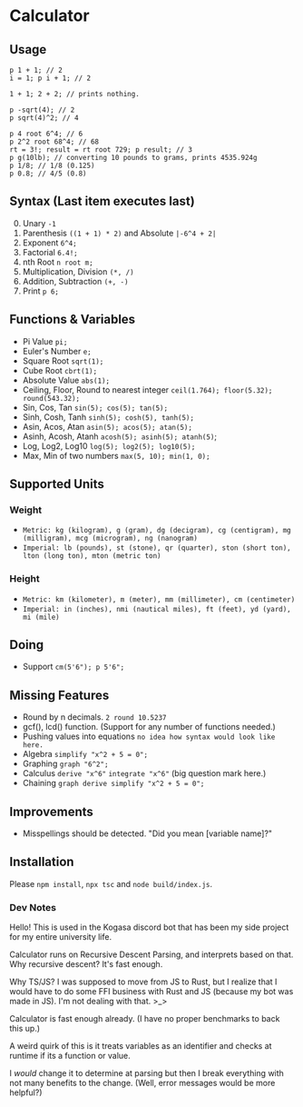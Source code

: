 # Calculator

## Usage
```
p 1 + 1; // 2
i = 1; p i + 1; // 2

1 + 1; 2 + 2; // prints nothing.

p -sqrt(4); // 2
p sqrt(4)^2; // 4

p 4 root 6^4; // 6
p 2^2 root 68^4; // 68
rt = 3!; result = rt root 729; p result; // 3
p g(10lb); // converting 10 pounds to grams, prints 4535.924g
p 1/8; // 1/8 (0.125)
p 0.8; // 4/5 (0.8)
```

## Syntax (Last item executes last)
0. Unary `-1`
1. Parenthesis `((1 + 1) * 2)` and Absolute `|-6^4 + 2|`
2. Exponent `6^4;`
3. Factorial `6.4!;`
4. nth Root `n root m;`
5. Multiplication, Division `(*, /)`
6. Addition, Subtraction `(+, -)`
7. Print `p 6;`

## Functions & Variables
- Pi Value `pi;`
- Euler's Number `e;`
- Square Root `sqrt(1);`
- Cube Root `cbrt(1);`
- Absolute Value `abs(1);`
- Ceiling, Floor, Round to nearest integer `ceil(1.764); floor(5.32); round(543.32);`
- Sin, Cos, Tan `sin(5); cos(5); tan(5);`
- Sinh, Cosh, Tanh `sinh(5); cosh(5), tanh(5);`
- Asin, Acos, Atan `asin(5); acos(5); atan(5);`
- Asinh, Acosh, Atanh `acosh(5); asinh(5); atanh(5)`;
- Log, Log2, Log10 `log(5); log2(5); log10(5);`
- Max, Min of two numbers `max(5, 10); min(1, 0);`

## Supported Units
### Weight
- `Metric: kg (kilogram), g (gram), dg (decigram), cg (centigram), mg (milligram), mcg (microgram), ng (nanogram)`
- `Imperial: lb (pounds), st (stone), qr (quarter), ston (short ton), lton (long ton), mton (metric ton)`
### Height
- `Metric: km (kilometer), m (meter), mm (millimeter), cm (centimeter)`
- `Imperial: in (inches), nmi (nautical miles), ft (feet), yd (yard), mi (mile)`

## Doing
- Support `cm(5'6"); p 5'6";`

## Missing Features
- Round by n decimals. `2 round 10.5237`
- gcf(), lcd() function. (Support for any number of functions needed.)
- Pushing values into equations `no idea how syntax would look like here.`
- Algebra `simplify "x^2 + 5 = 0";`
- Graphing `graph "6^2";`
- Calculus `derive "x^6"` `integrate "x^6"` (big question mark here.)
- Chaining `graph derive simplify "x^2 + 5 = 0";`

## Improvements
- Misspellings should be detected. "Did you mean [variable name]?"

## Installation
Please `npm install`, `npx tsc` and `node build/index.js`.

### Dev Notes
Hello! This is used in the Kogasa discord bot that has been my side project
for my entire university life.

Calculator runs on Recursive Descent Parsing, and interprets based on that.
Why recursive descent? It's fast enough.

Why TS/JS? I was supposed to move from JS to Rust, but I realize that I would have to
do some FFI business with Rust and JS (because my bot was made in JS). 
I'm not dealing with that. >_>

Calculator is fast enough already. (I have no proper benchmarks to back this up.)


A weird quirk of this is it treats variables as an identifier and checks at runtime if its a function or value.

I *would* change it to determine at parsing but then I break everything with not many benefits to the change.
(Well, error messages would be more helpful?)
